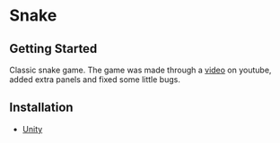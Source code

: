 # Snake
## Getting Started
Classic snake game. The game was made through a [video](https://www.youtube.com/watch?v=blPuaqVhNEM) on youtube, added extra panels and fixed some little bugs.
## Installation
- [Unity](https://unity.com/download)
